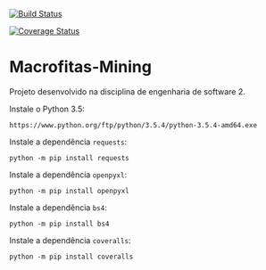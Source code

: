 [![Build Status](https://travis-ci.org/DanielVenturini/Macrofitas-Mining.svg?branch=Release3)](https://travis-ci.org/DanielVenturini/Macrofitas-Mining)

[![Coverage Status](https://coveralls.io/repos/github/DanielVenturini/Macrofitas-Mining/badge.svg?branch=Release3)](https://coveralls.io/github/DanielVenturini/Macrofitas-Mining?branch=Release3)

# Macrofitas-Mining
Projeto desenvolvido na disciplina de engenharia de software 2.

Instale o Python 3.5:

```https://www.python.org/ftp/python/3.5.4/python-3.5.4-amd64.exe```

Instale a dependência ```requests```:

```python -m pip install requests```

Instale a dependência ```openpyxl```:

```python -m pip install openpyxl```

Instale a dependência ```bs4```:

```python -m pip install bs4```

Instale a dependência ```coveralls```:

```python -m pip install coveralls```

